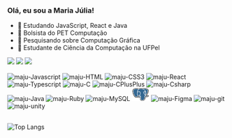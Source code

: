 ### Olá, eu sou a Maria Júlia!

- 🌱 Estudando JavaScript, React e Java
- 🔭 Bolsista do PET Computação
- 💭 Pesquisando sobre Computação Gráfica
- 💬 Estudante de Ciência da Computação na UFPel
  
<div style="display: inline_block;">
  <a href="https://majudlorenzoni.github.io/portfolio" target="_blank"><img src="https://img.shields.io/badge/Portfolio-ad130e?style=for-the-badge&logo=todoist&logoColor=white" target="_blank"></a>
  <a href = "mailto:juliamaria892@gmail.com"><img src="https://img.shields.io/badge/-Gmail-%23333?style=for-the-badge&logo=gmail&logoColor=white" target="_blank"></a>
  <a href="https://www.linkedin.com/in/maria-j%C3%BAlia-lorenzoni-b09489230/" target="_blank"><img src="https://img.shields.io/badge/-LinkedIn-%230077B5?style=for-the-badge&logo=linkedin&logoColor=white" target="_blank"></a>
</div><br>
<div style="display: inline_block;">
  <img alt="maju-Javascript" height="30" width="40" src="https://cdn.jsdelivr.net/gh/devicons/devicon@latest/icons/javascript/javascript-original.svg" />
  <img alt="maju-HTML" height="30" width="40" src="https://cdn.jsdelivr.net/gh/devicons/devicon@latest/icons/html5/html5-original.svg" />
  <img alt="maju-CSS3"  height="30" width="40" src="https://cdn.jsdelivr.net/gh/devicons/devicon@latest/icons/css3/css3-original.svg" />
  <img  alt="maju-React"  height="30" width="40" src="https://cdn.jsdelivr.net/gh/devicons/devicon@latest/icons/react/react-original.svg" />
  <img alt="maju-Typescript"  height="30" width="40" src="https://cdn.jsdelivr.net/gh/devicons/devicon@latest/icons/typescript/typescript-original.svg" />
  <img alt="maju-C" height="30" width="40" src="https://cdn.jsdelivr.net/gh/devicons/devicon/icons/c/c-original.svg">
  <img alt="maju-CPlusPlus" height="30" width="40" src="https://cdn.jsdelivr.net/gh/devicons/devicon/icons/cplusplus/cplusplus-original.svg">
  <img alt="maju-Csharp" height="30" width="40" src="https://cdn.jsdelivr.net/gh/devicons/devicon/icons/csharp/csharp-original.svg">
  <img alt="maju-Java" height="30" width="40" src="https://cdn.jsdelivr.net/gh/devicons/devicon@latest/icons/java/java-original.svg" />
  <img alt="maju-Ruby" height="30" width="40" src="https://cdn.jsdelivr.net/gh/devicons/devicon@latest/icons/ruby/ruby-original.svg" />
  <img alt="maju-MySQL" height="30" width="40" src="https://cdn.jsdelivr.net/gh/devicons/devicon@latest/icons/mysql/mysql-original-wordmark.svg" />
  <img alt="maju-SQL" height="30" width="40" src="https://raw.githubusercontent.com/devicons/devicon/master/icons/postgresql/postgresql-original.svg">
  <img alt="maju-Figma"  height="30" width="40" src="https://cdn.jsdelivr.net/gh/devicons/devicon@latest/icons/figma/figma-original.svg" />
  <img  alt="maju-git" height="30" width="40" src="https://cdn.jsdelivr.net/gh/devicons/devicon@latest/icons/git/git-original.svg" />
  <img alt="maju-unity"  height="30" width="40" src="https://cdn.jsdelivr.net/gh/devicons/devicon@latest/icons/unity/unity-plain.svg" />
</div><br>

![Top Langs](https://github-readme-stats-git-masterrstaa-rickstaa.vercel.app/api/top-langs/?username=majudlorenzoni&layout=compact&bg_color=ad130e&border_color=ff2626&title_color=fff8f7&text_color=FFF)
